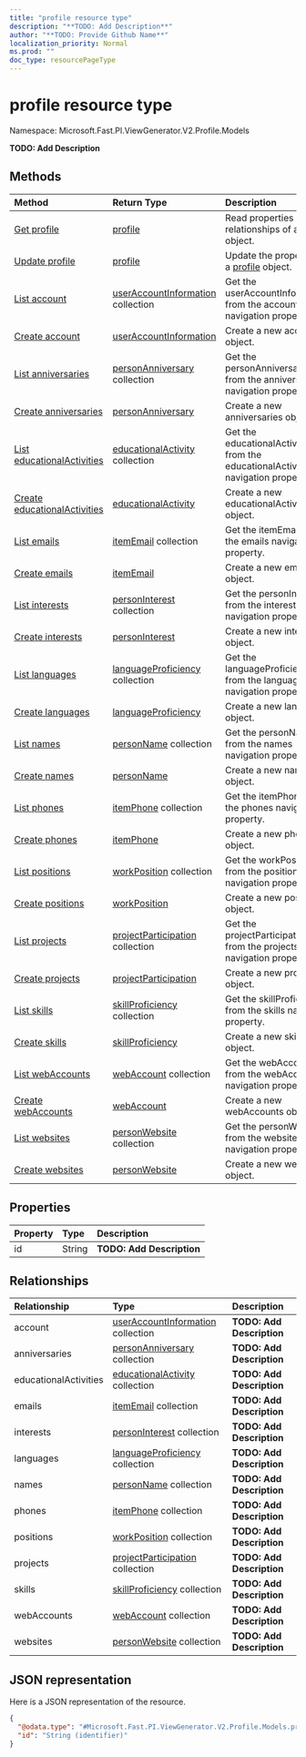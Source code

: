 ```yaml
---
title: "profile resource type"
description: "**TODO: Add Description**"
author: "**TODO: Provide Github Name**"
localization_priority: Normal
ms.prod: ""
doc_type: resourcePageType
---
```


# profile resource type


Namespace: Microsoft.Fast.PI.ViewGenerator.V2.Profile.Models

**TODO: Add Description**

## Methods
|Method|Return Type|Description|
|:---|:---|:---|
|[Get profile](../api/microsoft.fast.pi.viewgenerator.v2.profile.models-profile-get.md)|[profile](../resources/microsoft.fast.pi.viewgenerator.v2.profile.models-profile.md)|Read properties and relationships of a [profile](../resources/microsoft.fast.pi.viewgenerator.v2.profile.models-profile.md) object.|
|[Update profile](../api/microsoft.fast.pi.viewgenerator.v2.profile.models-profile-update.md)|[profile](../resources/microsoft.fast.pi.viewgenerator.v2.profile.models-profile.md)|Update the properties of a [profile](../resources/microsoft.fast.pi.viewgenerator.v2.profile.models-profile.md) object.|
|[List account](../api/microsoft.fast.pi.viewgenerator.v2.profile.models-profile-list-account.md)|[userAccountInformation](../resources/microsoft.fast.pi.viewgenerator.v2.profile.models-useraccountinformation.md) collection|Get the userAccountInformations from the account navigation property.|
|[Create account](../api/microsoft.fast.pi.viewgenerator.v2.profile.models-profile-post-account.md)|[userAccountInformation](../resources/microsoft.fast.pi.viewgenerator.v2.profile.models-useraccountinformation.md)|Create a new account object.|
|[List anniversaries](../api/microsoft.fast.pi.viewgenerator.v2.profile.models-profile-list-anniversaries.md)|[personAnniversary](../resources/microsoft.fast.pi.viewgenerator.v2.profile.models-personanniversary.md) collection|Get the personAnniversaries from the anniversaries navigation property.|
|[Create anniversaries](../api/microsoft.fast.pi.viewgenerator.v2.profile.models-profile-post-anniversaries.md)|[personAnniversary](../resources/microsoft.fast.pi.viewgenerator.v2.profile.models-personanniversary.md)|Create a new anniversaries object.|
|[List educationalActivities](../api/microsoft.fast.pi.viewgenerator.v2.profile.models-profile-list-educationalactivities.md)|[educationalActivity](../resources/microsoft.fast.pi.viewgenerator.v2.profile.models-educationalactivity.md) collection|Get the educationalActivities from the educationalActivities navigation property.|
|[Create educationalActivities](../api/microsoft.fast.pi.viewgenerator.v2.profile.models-profile-post-educationalactivities.md)|[educationalActivity](../resources/microsoft.fast.pi.viewgenerator.v2.profile.models-educationalactivity.md)|Create a new educationalActivities object.|
|[List emails](../api/microsoft.fast.pi.viewgenerator.v2.profile.models-profile-list-emails.md)|[itemEmail](../resources/microsoft.fast.pi.viewgenerator.v2.profile.models-itememail.md) collection|Get the itemEmails from the emails navigation property.|
|[Create emails](../api/microsoft.fast.pi.viewgenerator.v2.profile.models-profile-post-emails.md)|[itemEmail](../resources/microsoft.fast.pi.viewgenerator.v2.profile.models-itememail.md)|Create a new emails object.|
|[List interests](../api/microsoft.fast.pi.viewgenerator.v2.profile.models-profile-list-interests.md)|[personInterest](../resources/microsoft.fast.pi.viewgenerator.v2.profile.models-personinterest.md) collection|Get the personInterests from the interests navigation property.|
|[Create interests](../api/microsoft.fast.pi.viewgenerator.v2.profile.models-profile-post-interests.md)|[personInterest](../resources/microsoft.fast.pi.viewgenerator.v2.profile.models-personinterest.md)|Create a new interests object.|
|[List languages](../api/microsoft.fast.pi.viewgenerator.v2.profile.models-profile-list-languages.md)|[languageProficiency](../resources/microsoft.fast.pi.viewgenerator.v2.profile.models-languageproficiency.md) collection|Get the languageProficiencies from the languages navigation property.|
|[Create languages](../api/microsoft.fast.pi.viewgenerator.v2.profile.models-profile-post-languages.md)|[languageProficiency](../resources/microsoft.fast.pi.viewgenerator.v2.profile.models-languageproficiency.md)|Create a new languages object.|
|[List names](../api/microsoft.fast.pi.viewgenerator.v2.profile.models-profile-list-names.md)|[personName](../resources/microsoft.fast.pi.viewgenerator.v2.profile.models-personname.md) collection|Get the personNames from the names navigation property.|
|[Create names](../api/microsoft.fast.pi.viewgenerator.v2.profile.models-profile-post-names.md)|[personName](../resources/microsoft.fast.pi.viewgenerator.v2.profile.models-personname.md)|Create a new names object.|
|[List phones](../api/microsoft.fast.pi.viewgenerator.v2.profile.models-profile-list-phones.md)|[itemPhone](../resources/microsoft.fast.pi.viewgenerator.v2.profile.models-itemphone.md) collection|Get the itemPhones from the phones navigation property.|
|[Create phones](../api/microsoft.fast.pi.viewgenerator.v2.profile.models-profile-post-phones.md)|[itemPhone](../resources/microsoft.fast.pi.viewgenerator.v2.profile.models-itemphone.md)|Create a new phones object.|
|[List positions](../api/microsoft.fast.pi.viewgenerator.v2.profile.models-profile-list-positions.md)|[workPosition](../resources/microsoft.fast.pi.viewgenerator.v2.profile.models-workposition.md) collection|Get the workPositions from the positions navigation property.|
|[Create positions](../api/microsoft.fast.pi.viewgenerator.v2.profile.models-profile-post-positions.md)|[workPosition](../resources/microsoft.fast.pi.viewgenerator.v2.profile.models-workposition.md)|Create a new positions object.|
|[List projects](../api/microsoft.fast.pi.viewgenerator.v2.profile.models-profile-list-projects.md)|[projectParticipation](../resources/microsoft.fast.pi.viewgenerator.v2.profile.models-projectparticipation.md) collection|Get the projectParticipations from the projects navigation property.|
|[Create projects](../api/microsoft.fast.pi.viewgenerator.v2.profile.models-profile-post-projects.md)|[projectParticipation](../resources/microsoft.fast.pi.viewgenerator.v2.profile.models-projectparticipation.md)|Create a new projects object.|
|[List skills](../api/microsoft.fast.pi.viewgenerator.v2.profile.models-profile-list-skills.md)|[skillProficiency](../resources/microsoft.fast.pi.viewgenerator.v2.profile.models-skillproficiency.md) collection|Get the skillProficiencies from the skills navigation property.|
|[Create skills](../api/microsoft.fast.pi.viewgenerator.v2.profile.models-profile-post-skills.md)|[skillProficiency](../resources/microsoft.fast.pi.viewgenerator.v2.profile.models-skillproficiency.md)|Create a new skills object.|
|[List webAccounts](../api/microsoft.fast.pi.viewgenerator.v2.profile.models-profile-list-webaccounts.md)|[webAccount](../resources/microsoft.fast.pi.viewgenerator.v2.profile.models-webaccount.md) collection|Get the webAccounts from the webAccounts navigation property.|
|[Create webAccounts](../api/microsoft.fast.pi.viewgenerator.v2.profile.models-profile-post-webaccounts.md)|[webAccount](../resources/microsoft.fast.pi.viewgenerator.v2.profile.models-webaccount.md)|Create a new webAccounts object.|
|[List websites](../api/microsoft.fast.pi.viewgenerator.v2.profile.models-profile-list-websites.md)|[personWebsite](../resources/microsoft.fast.pi.viewgenerator.v2.profile.models-personwebsite.md) collection|Get the personWebsites from the websites navigation property.|
|[Create websites](../api/microsoft.fast.pi.viewgenerator.v2.profile.models-profile-post-websites.md)|[personWebsite](../resources/microsoft.fast.pi.viewgenerator.v2.profile.models-personwebsite.md)|Create a new websites object.|

## Properties
|Property|Type|Description|
|:---|:---|:---|
|id|String|**TODO: Add Description**|

## Relationships
|Relationship|Type|Description|
|:---|:---|:---|
|account|[userAccountInformation](../resources/microsoft.fast.pi.viewgenerator.v2.profile.models-useraccountinformation.md) collection|**TODO: Add Description**|
|anniversaries|[personAnniversary](../resources/microsoft.fast.pi.viewgenerator.v2.profile.models-personanniversary.md) collection|**TODO: Add Description**|
|educationalActivities|[educationalActivity](../resources/microsoft.fast.pi.viewgenerator.v2.profile.models-educationalactivity.md) collection|**TODO: Add Description**|
|emails|[itemEmail](../resources/microsoft.fast.pi.viewgenerator.v2.profile.models-itememail.md) collection|**TODO: Add Description**|
|interests|[personInterest](../resources/microsoft.fast.pi.viewgenerator.v2.profile.models-personinterest.md) collection|**TODO: Add Description**|
|languages|[languageProficiency](../resources/microsoft.fast.pi.viewgenerator.v2.profile.models-languageproficiency.md) collection|**TODO: Add Description**|
|names|[personName](../resources/microsoft.fast.pi.viewgenerator.v2.profile.models-personname.md) collection|**TODO: Add Description**|
|phones|[itemPhone](../resources/microsoft.fast.pi.viewgenerator.v2.profile.models-itemphone.md) collection|**TODO: Add Description**|
|positions|[workPosition](../resources/microsoft.fast.pi.viewgenerator.v2.profile.models-workposition.md) collection|**TODO: Add Description**|
|projects|[projectParticipation](../resources/microsoft.fast.pi.viewgenerator.v2.profile.models-projectparticipation.md) collection|**TODO: Add Description**|
|skills|[skillProficiency](../resources/microsoft.fast.pi.viewgenerator.v2.profile.models-skillproficiency.md) collection|**TODO: Add Description**|
|webAccounts|[webAccount](../resources/microsoft.fast.pi.viewgenerator.v2.profile.models-webaccount.md) collection|**TODO: Add Description**|
|websites|[personWebsite](../resources/microsoft.fast.pi.viewgenerator.v2.profile.models-personwebsite.md) collection|**TODO: Add Description**|

## JSON representation
Here is a JSON representation of the resource.
<!-- {
  "blockType": "resource",
  "keyProperty": "id",
  "@odata.type": "Microsoft.Fast.PI.ViewGenerator.V2.Profile.Models.profile",
  "baseType": "",
  "openType": false
}
-->
``` json
{
  "@odata.type": "#Microsoft.Fast.PI.ViewGenerator.V2.Profile.Models.profile",
  "id": "String (identifier)"
}
```

